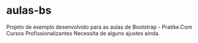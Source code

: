# aulas-bs
Projeto de exemplo desenvolvido para as aulas de Bootstrap - Pratike.Com Cursos Profissionalizantes
Necessita de alguns ajustes ainda.
